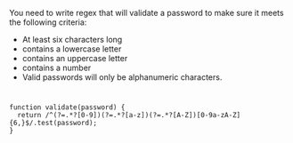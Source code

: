 You need to write regex that will validate a password to make sure it meets the following criteria:

- At least six characters long
- contains a lowercase letter
- contains an uppercase letter
- contains a number
- Valid passwords will only be alphanumeric characters.

#

```
function validate(password) {
  return /^(?=.*?[0-9])(?=.*?[a-z])(?=.*?[A-Z])[0-9a-zA-Z]{6,}$/.test(password);
}
```
